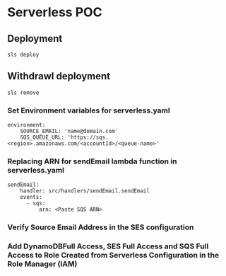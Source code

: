 # Serverless POC

## Deployment

```
sls deploy
```

## Withdrawl deployment

```
sls remove
```

### Set Environment variables for serverless.yaml

```
environment:
    SOURCE_EMAIL: 'name@domain.com'
    SQS_QUEUE_URL: 'https://sqs.<region>.amazonaws.com/<accountId>/<queue-name>'
```

### Replacing ARN for sendEmail lambda function in serverless.yaml

```
sendEmail:
    handler: src/handlers/sendEmail.sendEmail
    events:
      - sqs:
          arn: <Paste SQS ARN>
```

### Verify Source Email Address in the SES configuration

### Add DynamoDBFull Access, SES Full Access and SQS Full Access to Role Created from Serverless Configuration in the Role Manager (IAM)
